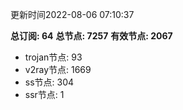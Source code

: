 更新时间2022-08-06 07:10:37

**总订阅: 64**
**总节点: 7257**
**有效节点: 2067**
- trojan节点: 93
- v2ray节点: 1669
- ss节点: 304
- ssr节点: 1
